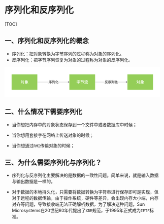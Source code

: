 # 序列化和反序列化

[TOC]



## 一、序列化和反序列化的概念

- 序列化：把对象转换为字节序列的过程称为对象的序列化。
- 反序列化：把字节序列恢复为对象的过程称为对象的反序列化。

![](IMG/168786827eb84b58.png)

## 二、什么情况下需要序列化

- 当你想把内存中的对象状态保存到一个文件中或者数据库中时候；

- 当你想用套接字在网络上传送对象的时候；
- 当你想通过`RMI`传输对象的时候；



## 三、为什么需要序列化与序列化？

- 序列化与反序列化主要解决的是数据的一致性问题。简单来说，就是输入数据与输出数据是一样的。

- 对于数据的本地持久化，只需要将数据转换为字符串进行保存即可是实现，但对于远程的数据传输，由于操作系统，硬件等差异，会出现内存大小端，内存对齐等问题，导致接收端无法正确解析数据，为了解决这种问题，Sun Microsystems在20世纪80年代提出了`XDR`规范，于1995年正式成为`IETF`标准。

  